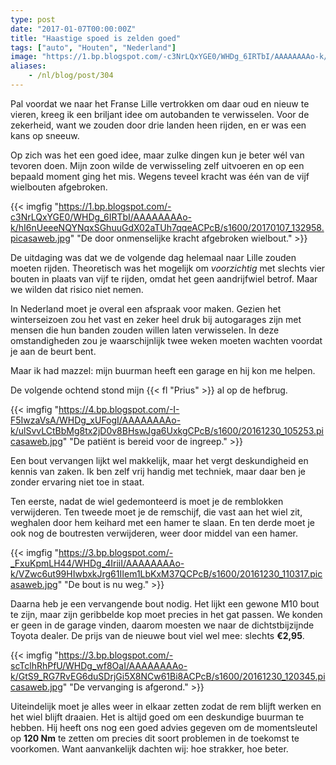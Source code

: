```yaml
---
type: post
date: "2017-01-07T00:00:00Z"
title: "Haastige spoed is zelden goed"
tags: ["auto", "Houten", "Nederland"]
image: "https://1.bp.blogspot.com/-c3NrLQxYGE0/WHDg_6IRTbI/AAAAAAAAo-k/hI6nUeeeNQYNqxSGhuuGdX02aTUh7qqeACPcB/s1600/20170107_132958.picasaweb.jpg"
aliases:
    - /nl/blog/post/304
---
```


Pal voordat we naar het Franse Lille vertrokken om daar oud en nieuw te vieren, kreeg ik een briljant idee om autobanden te verwisselen. Voor de zekerheid, want we zouden door drie landen heen rijden, en er was een kans op sneeuw.

Op zich was het een goed idee, maar zulke dingen kun je beter wél van tevoren doen. Mijn zoon wilde de verwisseling zelf uitvoeren en op een bepaald moment ging het mis. Wegens teveel kracht was één van de vijf wielbouten afgebroken.

<!--more-->

{{< imgfig "https://1.bp.blogspot.com/-c3NrLQxYGE0/WHDg_6IRTbI/AAAAAAAAo-k/hI6nUeeeNQYNqxSGhuuGdX02aTUh7qqeACPcB/s1600/20170107_132958.picasaweb.jpg" "De door onmenselijke kracht afgebroken wielbout." >}}

De uitdaging was dat we de volgende dag helemaal naar Lille zouden moeten rijden. Theoretisch was het mogelijk om *voorzichtig* met slechts vier bouten in plaats van vijf te rijden, omdat het geen aandrijfwiel betrof. Maar we wilden dat risico niet nemen.

In Nederland moet je overal een afspraak voor maken. Gezien het winterseizoen zou het vast en zeker heel druk bij autogarages zijn met mensen die hun banden zouden willen laten verwisselen. In deze omstandigheden zou je waarschijnlijk twee weken moeten wachten voordat je aan de beurt bent.

Maar ik had mazzel: mijn buurman heeft een garage en hij kon me helpen.

De volgende ochtend stond mijn {{< fl "Prius" >}} al op de hefbrug.

{{< imgfig "https://4.bp.blogspot.com/-I-F5IwzaVsA/WHDg_xUFogI/AAAAAAAAo-k/ulSvvLCtBbMg8tx2jD0v8BHswJga6UxkgCPcB/s1600/20161230_105253.picasaweb.jpg" "De patiënt is bereid voor de ingreep." >}}

Een bout vervangen lijkt wel makkelijk, maar het vergt deskundigheid en kennis van zaken. Ik ben zelf vrij handig met techniek, maar daar ben je zonder ervaring niet toe in staat.

Ten eerste, nadat de wiel gedemonteerd is moet je de remblokken verwijderen. Ten tweede moet je de remschijf, die vast aan het wiel zit, weghalen door hem keihard met een hamer te slaan. En ten derde moet je ook nog de boutresten verwijderen, weer door middel van een hamer.

{{< imgfig "https://3.bp.blogspot.com/-_FxuKpmLH44/WHDg_4IriiI/AAAAAAAAo-k/VZwc6ut99HIwbxkJrg61IIem1LbKxM37QCPcB/s1600/20161230_110317.picasaweb.jpg" "De bout is nu weg." >}}

Daarna heb je een vervangende bout nodig. Het lijkt een gewone M10 bout te zijn, maar zijn geribbelde kop moet precies in het gat passen. We konden er geen in de garage vinden, daarom moesten we naar de dichtstbijzijnde Toyota dealer. De prijs van de nieuwe bout viel wel mee: slechts **€2,95**.

{{< imgfig "https://3.bp.blogspot.com/-scTclhRhPfU/WHDg_wf8OaI/AAAAAAAAo-k/GtS9_RG7RvEG6duSDrjGi5X8NCw61Bi8ACPcB/s1600/20161230_120345.picasaweb.jpg" "De vervanging is afgerond." >}}

Uiteindelijk moet je alles weer in elkaar zetten zodat de rem blijft werken en het wiel blijft draaien. Het is altijd goed om een deskundige buurman te hebben. Hij heeft ons nog een goed advies gegeven om de momentsleutel op **120 Nm** te zetten om precies dit soort problemen in de toekomst te voorkomen. Want aanvankelijk dachten wij: hoe strakker, hoe beter.
